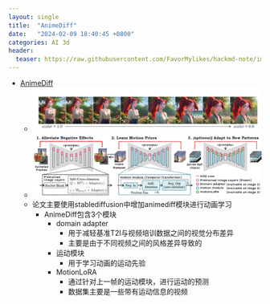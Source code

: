 ```yaml
---
layout: single
title:  "AnimeDiff"
date:   "2024-02-09 18:40:45 +0800"
categories: AI 3d
header:
  teaser: https://raw.githubusercontent.com/FavorMylikes/hackmd-note/img/img20240209184118.png
---
```





- [AnimeDiff](https://arxiv.org/abs/2307.04725)
  - <img src="https://raw.githubusercontent.com/FavorMylikes/hackmd-note/img/img20240209184118.png" alt="20240209184139">
  - <img src="https://raw.githubusercontent.com/FavorMylikes/hackmd-note/img/img20240209184139.png" alt="20240209184139"/>
  - 论文主要使用stablediffusion中增加animediff模块进行动画学习
    - AnimeDiff包含3个模块
      - domain adapter
        - 用于减轻基准T2I与视频培训数据之间的视觉分布差异
        - 主要是由于不同视频之间的风格差异导致的
      - 运动模块
        - 用于学习动画的运动先验
      - MotionLoRA
        - 通过针对上一帧的运动模块，进行运动的预测
        - 数据集主要是一些带有运动信息的视频
